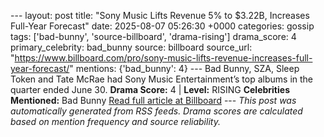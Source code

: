 --- layout: post title: "Sony Music Lifts Revenue 5% to $3.22B, Increases Full-Year Forecast" date: 2025-08-07 05:26:30 +0000 categories: gossip tags: ['bad-bunny', 'source-billboard', 'drama-rising'] drama_score: 4 primary_celebrity: bad_bunny source: billboard source_url: "https://www.billboard.com/pro/sony-music-lifts-revenue-increases-full-year-forecast/" mentions: {'bad_bunny': 4} --- Bad Bunny, SZA, Sleep Token and Tate McRae had Sony Music Entertainment’s top albums in the quarter ended June 30. **Drama Score:** 4 | **Level:** RISING **Celebrities Mentioned:** Bad Bunny [Read full article at Billboard](https://www.billboard.com/pro/sony-music-lifts-revenue-increases-full-year-forecast/) --- *This post was automatically generated from RSS feeds. Drama scores are calculated based on mention frequency and source reliability.*